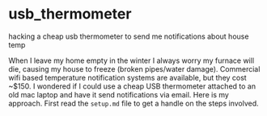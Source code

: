 # usb_thermometer
hacking a cheap usb thermometer to send me notifications about house temp

When I leave my home empty in the winter I always worry my furnace will die, causing my house to freeze (broken pipes/water damage). Commercial wifi based temperature notification systems are available, but they cost ~$150.  I wondered if I could use a cheap USB thermometer attached to an old mac laptop and have it send notifications via email.  Here is my approach.  First read the `setup.md` file to get a handle on the steps involved.
